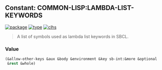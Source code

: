 ## Constant: COMMON-LISP:LAMBDA-LIST-KEYWORDS
[![package](https://img.shields.io/badge/Package-COMMON--LISP-5f9ea0.svg?style=social&colorA=999999)](../) [![type](https://img.shields.io/badge/Type-Constant-5f9ea0.svg?style=social&colorA=999999)](../#constant) [![clhs](https://img.shields.io/badge/CLHS-LAMBDA--LIST--KEYWORDS-5f9ea0.svg?style=social&colorA=999999)](http://www.lispworks.com/documentation/HyperSpec/Body/v_lambda.htm) 

> A list of symbols used as lambda list keywords in SBCL.

### Value
```cl
(&allow-other-keys &aux &body &environment &key sb-int:&more &optional
 &rest &whole)
```
